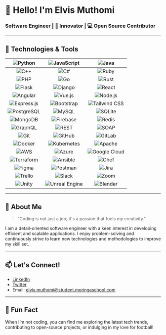 # 👋 Hello! I'm **Elvis Muthomi**  
### Software Engineer | 🚀 Innovator | 💻 Open Source Contributor

---

## 🌟 Technologies & Tools

| ![Python](https://img.shields.io/badge/Python-3776AB?style=flat&logo=python&logoColor=ffffff) | ![JavaScript](https://img.shields.io/badge/JavaScript-F7DF1E?style=flat&logo=javascript&logoColor=000000) | ![Java](https://img.shields.io/badge/Java-007396?style=flat&logo=java&logoColor=ffffff) |
|:---:|:---:|:---:|
| ![C++](https://img.shields.io/badge/C++-00599C?style=flat&logo=cplusplus&logoColor=ffffff) | ![C#](https://img.shields.io/badge/C%23-239120?style=flat&logo=csharp&logoColor=ffffff) | ![Ruby](https://img.shields.io/badge/Ruby-CC342D?style=flat&logo=ruby&logoColor=ffffff) |
| ![PHP](https://img.shields.io/badge/PHP-777BB4?style=flat&logo=php&logoColor=ffffff) | ![Go](https://img.shields.io/badge/Go-00ADD8?style=flat&logo=go&logoColor=ffffff) | ![Rust](https://img.shields.io/badge/Rust-000000?style=flat&logo=rust&logoColor=ffffff) |
| ![Flask](https://img.shields.io/badge/Flask-000000?style=flat&logo=flask&logoColor=ffffff) | ![Django](https://img.shields.io/badge/Django-092E20?style=flat&logo=django&logoColor=ffffff) | ![React](https://img.shields.io/badge/React-61DAFB?style=flat&logo=react&logoColor=000000) |
| ![Angular](https://img.shields.io/badge/Angular-DD0031?style=flat&logo=angular&logoColor=ffffff) | ![Vue.js](https://img.shields.io/badge/Vue.js-4FC08D?style=flat&logo=vue.js&logoColor=ffffff) | ![Node.js](https://img.shields.io/badge/Node.js-339933?style=flat&logo=node.js&logoColor=ffffff) |
| ![Express.js](https://img.shields.io/badge/Express-404D59?style=flat&logo=express&logoColor=ffffff) | ![Bootstrap](https://img.shields.io/badge/Bootstrap-563D7C?style=flat&logo=bootstrap&logoColor=ffffff) | ![Tailwind CSS](https://img.shields.io/badge/Tailwind%20CSS-06B6D4?style=flat&logo=tailwind-css&logoColor=ffffff) |
| ![PostgreSQL](https://img.shields.io/badge/PostgreSQL-4169E1?style=flat&logo=postgresql&logoColor=ffffff) | ![MySQL](https://img.shields.io/badge/MySQL-4479A1?style=flat&logo=mysql&logoColor=ffffff) | ![SQLite](https://img.shields.io/badge/SQLite-003B57?style=flat&logo=sqlite&logoColor=ffffff) |
| ![MongoDB](https://img.shields.io/badge/MongoDB-47A248?style=flat&logo=mongodb&logoColor=ffffff) | ![Firebase](https://img.shields.io/badge/Firebase-FFCA28?style=flat&logo=firebase&logoColor=000000) | ![Redis](https://img.shields.io/badge/Redis-DC382D?style=flat&logo=redis&logoColor=ffffff) |
| ![GraphQL](https://img.shields.io/badge/GraphQL-E10098?style=flat&logo=graphql&logoColor=ffffff) | ![REST](https://img.shields.io/badge/REST-32CD32?style=flat&logo=rest&logoColor=ffffff) | ![SOAP](https://img.shields.io/badge/SOAP-000000?style=flat&logo=soap&logoColor=ffffff) |
| ![Git](https://img.shields.io/badge/Git-F05032?style=flat&logo=git&logoColor=ffffff) | ![GitHub](https://img.shields.io/badge/GitHub-181717?style=flat&logo=github&logoColor=ffffff) | ![GitLab](https://img.shields.io/badge/GitLab-FCA121?style=flat&logo=gitlab&logoColor=ffffff) |
| ![Docker](https://img.shields.io/badge/Docker-2496ED?style=flat&logo=docker&logoColor=ffffff) | ![Kubernetes](https://img.shields.io/badge/Kubernetes-326CE5?style=flat&logo=kubernetes&logoColor=ffffff) | ![Apache](https://img.shields.io/badge/Apache-D22128?style=flat&logo=apache&logoColor=ffffff) |
| ![AWS](https://img.shields.io/badge/AWS-232F3E?style=flat&logo=amazonaws&logoColor=white) | ![Azure](https://img.shields.io/badge/Azure-0089D6?style=flat&logo=microsoft-azure&logoColor=ffffff) | ![Google Cloud](https://img.shields.io/badge/Google%20Cloud-4285F4?style=flat&logo=google-cloud&logoColor=ffffff) |
| ![Terraform](https://img.shields.io/badge/Terraform-7B42BC?style=flat&logo=terraform&logoColor=ffffff) | ![Ansible](https://img.shields.io/badge/Ansible-EE0000?style=flat&logo=ansible&logoColor=ffffff) | ![Chef](https://img.shields.io/badge/Chef-4B3F2A?style=flat&logo=chef&logoColor=ffffff) |
| ![Figma](https://img.shields.io/badge/Figma-F24E1E?style=flat&logo=figma&logoColor=ffffff) | ![Postman](https://img.shields.io/badge/Postman-FF6C37?style=flat&logo=postman&logoColor=ffffff) | ![Jira](https://img.shields.io/badge/Jira-0052CC?style=flat&logo=jira&logoColor=ffffff) |
| ![Trello](https://img.shields.io/badge/Trello-0052CC?style=flat&logo=trello&logoColor=ffffff) | ![Slack](https://img.shields.io/badge/Slack-4A154B?style=flat&logo=slack&logoColor=ffffff) | ![Zoom](https://img.shields.io/badge/Zoom-2D8CFF?style=flat&logo=zoom&logoColor=ffffff) |
| ![Unity](https://img.shields.io/badge/Unity-100000?style=flat&logo=unity&logoColor=ffffff) | ![Unreal Engine](https://img.shields.io/badge/Unreal%20Engine-00BFFF?style=flat&logo=unreal-engine&logoColor=ffffff) | ![Blender](https://img.shields.io/badge/Blender-F5792A?style=flat&logo=blender&logoColor=ffffff) |

---

## 💼 About Me

> "Coding is not just a job; it's a passion that fuels my creativity."

I am a detail-oriented software engineer with a keen interest in developing efficient and scalable applications. I enjoy problem-solving and continuously strive to learn new technologies and methodologies to improve my skill set.

---

## 📫 Let's Connect!

- [LinkedIn](https://www.linkedin.com/in/elvis-muthomi-056542313)
- [Twitter](https://twitter.com/tsomielvis)
- Email: [elvis.muthomi@student.moringaschool.com](mailto:elvis.muthomi@student.moringaschool.com)

---

## 🎉 Fun Fact

When I’m not coding, you can find me exploring the latest tech trends, contributing to open-source projects, or indulging in my love for football!
